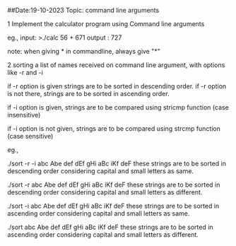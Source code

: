 ##Date:19-10-2023      Topic: command line arguments

1   Implement the calculator program using Command line arguments

eg., input:  >./calc   56 + 671
output : 727

note: when giving * in commandline, always give "*"

2   sorting a list of names received on command line argument, with options like -r and -i

if -r option is given strings are to be sorted in descending order.
if -r option is not there, strings are to be sorted in ascending order.

if -i option is given, strings are to be compared using stricmp function (case insensitive)

if -i option is not given, strings are to be compared using strcmp function (case sensitive)

eg.,


./sort -r -i abc Abe def dEf gHi aBc iKf deF
these strings are to be sorted in descending order considering capital and small letters as same.

./sort -r abc Abe def dEf gHi aBc iKf deF
these strings are to be sorted in descending order considering capital and small letters as different.

./sort -i abc Abe def dEf gHi aBc iKf deF
  these strings are to be sorted in ascending order considering capital and small letters as same.  

./sort abc Abe def dEf gHi aBc iKf deF
  these strings are to be sorted in ascending order considering capital and small letters as different.
